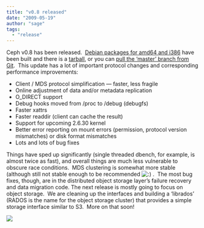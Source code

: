 ```yaml
---
title: "v0.8 released"
date: "2009-05-19"
author: "sage"
tags: 
  - "release"
---
```


Ceph v0.8 has been released.  [Debian packages for amd64 and i386](http://ceph.newdream.net/wiki/Debian) have been built and there is a [tarball](http://ceph.newdream.net/download/), or you can [pull the ‘master’ branch from Git](http://ceph.newdream.net/wiki/Checking_out).  This update has a lot of important protocol changes and corresponding performance improvements:

- Client / MDS protocol simplification — faster, less fragile
- Online adjustment of data and/or metadata replication
- O\_DIRECT support
- Debug hooks moved from /proc to /debug (debugfs)
- Faster xattrs
- Faster readdir (client can cache the result)
- Support for upcoming 2.6.30 kernel
- Better error reporting on mount errors (permission, protocol version mismatches) or disk format mismatches
- Lots and lots of bug fixes

Things have sped up significantly (single threaded dbench, for example, is almost twice as fast), and overall things are much less vulnerable to obscure race conditions.  MDS clustering is somewhat more stable (although still not stable enough to be recommended ![:)](http://ceph.com/wp-includes/images/smilies/icon_smile.gif) .  The most bug fixes, though, are in the distributed object storage layer’s failure recovery and data migration code. The next release is mostly going to focus on object storage.  We are cleaning up the interfaces and building a ‘librados’ (RADOS is the name for the object storage cluster) that provides a simple storage interface similar to S3.  More on that soon!

![](http://track.hubspot.com/__ptq.gif?a=268973&k=14&bu=http://ceph.com&r=http://ceph.com/releases/v08-released/&bvt=rss&p=wordpress)

